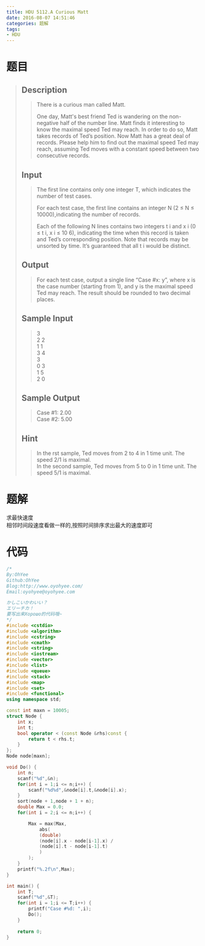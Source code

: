 ```yaml
---
title: HDU 5112.A Curious Matt
date: 2016-08-07 14:51:46
categories: 题解
tags:
- HDU
---
```

# 题目
> 
> ## Description  
>> There is a curious man called Matt.   
>>   
>> One day, Matt's best friend Ted is wandering on the non-negative half of the number line. Matt finds it interesting to know the maximal speed Ted may reach. In order to do so, Matt takes records of Ted’s position. Now Matt has a great deal of records. Please help him to find out the maximal speed Ted may reach, assuming Ted moves with a constant speed between two consecutive records.  
>> <!--more-->  
> 
> ## Input  
>> The first line contains only one integer T, which indicates the number of test cases.   
>>   
>> For each test case, the first line contains an integer N (2 ≤ N ≤ 10000),indicating the number of records.   
>>   
>> Each of the following N lines contains two integers t i and x i (0 ≤ t i, x i ≤ 10 6), indicating the time when this record is taken and Ted’s corresponding position. Note that records may be unsorted by time. It’s guaranteed that all t i would be distinct.  
> 
> ## Output  
>> For each test case, output a single line “Case #x: y”, where x is the case number (starting from 1), and y is the maximal speed Ted may reach. The result should be rounded to two decimal places.   
> 
> ## Sample Input
>> 3  
>> 2 2  
>> 1 1  
>> 3 4  
>> 3  
>> 0 3  
>> 1 5  
>> 2 0  
> 
> ## Sample Output  
>> Case #1: 2.00  
>> Case #2: 5.00  
>>   
> ## Hint  
>>     
>> In the  rst sample, Ted moves from 2 to 4 in 1 time unit. The speed 2/1 is maximal.  
>> In the second sample, Ted moves from 5 to 0 in 1 time unit. The speed 5/1 is maximal.  

# 题解

求最快速度  
相邻时间段速度看做一样的,按照时间排序求出最大的速度即可  

# 代码
```cpp A Curious Matt https://github.com/OhYee/ACM.github.io/blob/master\HDU\5112.A%20Curious%20Matt.cpp 代码备份
/*
By:OhYee
Github:OhYee
Blog:http://www.oyohyee.com/
Email:oyohyee@oyohyee.com

かしこいかわいい？
エリーチカ！
要写出来Хорошо的代码哦~
*/
#include <cstdio>
#include <algorithm>
#include <cstring>
#include <cmath>
#include <string>
#include <iostream>
#include <vector>
#include <list>
#include <queue>
#include <stack>
#include <map>
#include <set>
#include <functional>
using namespace std;

const int maxn = 10005;
struct Node {
    int x;
    int t;
    bool operator < (const Node &rhs)const {
        return t < rhs.t;
    }
};
Node node[maxn];

void Do() {
    int n;
    scanf("%d",&n);
    for(int i = 1;i <= n;i++) {
        scanf("%d%d",&node[i].t,&node[i].x);
    }
    sort(node + 1,node + 1 + n);
    double Max = 0.0;
    for(int i = 2;i <= n;i++) {

        Max = max(Max,
            abs(
            (double)
            (node[i].x - node[i-1].x) / 
            (node[i].t - node[i-1].t)
            )
        );
    }
    printf("%.2f\n",Max);
}

int main() {
    int T;
    scanf("%d",&T);
    for(int i = 1;i <= T;i++) {
        printf("Case #%d: ",i);
        Do();
    }
        
    return 0;
}
```